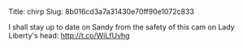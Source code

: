 Title: chirp
Slug: 8b016cd3a7a31430e70ff90e1072c833

I shall stay up to date on Sandy from the safety of this cam on Lady Liberty's head: <a href="http://t.co/WiLfUvhg">http://t.co/WiLfUvhg</a>
